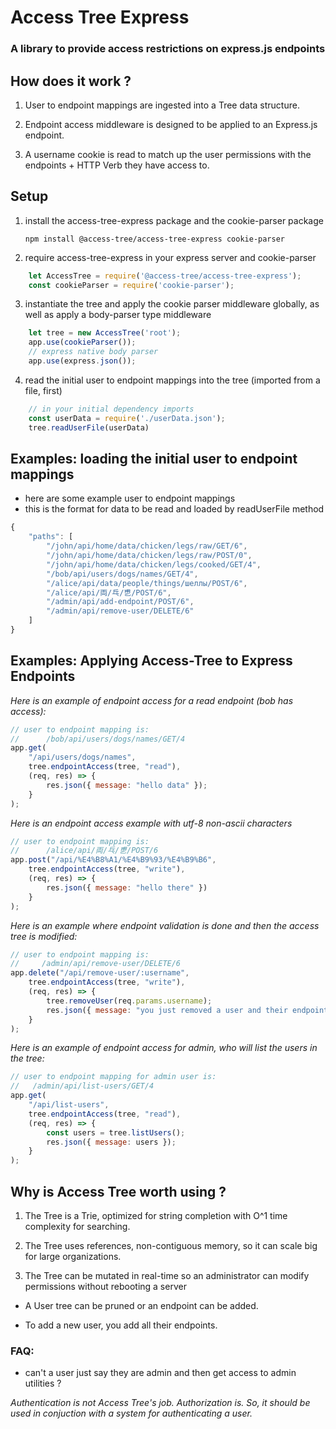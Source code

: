# Access Tree Express

### A library to provide access restrictions on express.js endpoints

## How does it work ? 

1. User to endpoint mappings are ingested into a Tree data structure.

2. Endpoint access middleware is designed to be applied to an Express.js endpoint.

3. A username cookie is read to match up the user permissions with the endpoints + HTTP Verb they have access to.  

## Setup

1. install the access-tree-express package and the cookie-parser package

    `npm install @access-tree/access-tree-express cookie-parser`

2. require access-tree-express in your express server and cookie-parser
```javascript
    let AccessTree = require('@access-tree/access-tree-express');
    const cookieParser = require('cookie-parser');
```
3. instantiate the tree and apply the cookie parser middleware globally, as well as apply a body-parser type middleware
```javascript
    let tree = new AccessTree('root');
    app.use(cookieParser());
    // express native body parser
    app.use(express.json());
```
4. read the initial user to endpoint mappings into the tree (imported from a file, first)
```javascript
    // in your initial dependency imports
    const userData = require('./userData.json');
    tree.readUserFile(userData)
```
## Examples: loading the initial user to endpoint mappings

* here are some example user to endpoint mappings
* this is the format for data to be read and loaded by readUserFile method

```javascript
{
    "paths": [
        "/john/api/home/data/chicken/legs/raw/GET/6",
        "/john/api/home/data/chicken/legs/raw/POST/0",
        "/john/api/home/data/chicken/legs/cooked/GET/4",
        "/bob/api/users/dogs/names/GET/4",
        "/alice/api/data/people/things/шеллы/POST/6",
        "/alice/api/両/乓/乶/POST/6",
        "/admin/api/add-endpoint/POST/6",
        "/admin/api/remove-user/DELETE/6"
    ]
}
```

## Examples: Applying Access-Tree to Express Endpoints

_Here is an example of endpoint access for a read endpoint (bob has access):_

```javascript
// user to endpoint mapping is:
//      /bob/api/users/dogs/names/GET/4
app.get(
    "/api/users/dogs/names",
    tree.endpointAccess(tree, "read"),
    (req, res) => {
        res.json({ message: "hello data" });
    }
);
```

_Here is an endpoint access example with utf-8 non-ascii characters_

```javascript
// user to endpoint mapping is:
//      /alice/api/両/乓/乶/POST/6
app.post("/api/%E4%B8%A1/%E4%B9%93/%E4%B9%B6",
    tree.endpointAccess(tree, "write"),
    (req, res) => {
        res.json({ message: "hello there" })
    }
);
```

_Here is an example where endpoint validation is done and then the access tree is modified:_

```javascript
// user to endpoint mapping is:
//     /admin/api/remove-user/DELETE/6
app.delete("/api/remove-user/:username",
    tree.endpointAccess(tree, "write"),
    (req, res) => {
        tree.removeUser(req.params.username);
        res.json({ message: "you just removed a user and their endpoints" })
    }
);
```
_Here is an example of endpoint access for admin, who will list the users in the tree:_

```javascript
// user to endpoint mapping for admin user is:
//   /admin/api/list-users/GET/4
app.get(
    "/api/list-users",
    tree.endpointAccess(tree, "read"),
    (req, res) => {
        const users = tree.listUsers();
        res.json({ message: users });
    }
);
```
## Why is Access Tree worth using ? 

1. The Tree is a Trie, optimized for string completion with O^1 time complexity for searching.

2. The Tree uses references, non-contiguous memory, so it can scale big for large organizations.

3. The Tree can be mutated in real-time so an administrator can modify permissions without rebooting a server

* A User tree can be pruned or an endpoint can be added.  

* To add a new user, you add all their endpoints.


### FAQ:

* can't a user just say they are admin and then get access to admin utilities ? 

 _Authentication is not Access Tree's job.  Authorization is.  So, it should be used in conjuction with a system for authenticating a user._ 


